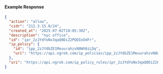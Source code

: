 <!-- Code generated for API Clients. DO NOT EDIT. -->

#### Example Response

```json
{
  "action": "allow",
  "cidr": "212.3.15.0/24",
  "created_at": "2025-07-02T10:05:30Z",
  "description": "nyc office",
  "id": "ipr_2zJYdYoNx3qaQ0DiZ2PQOIoOdFr",
  "ip_policy": {
    "id": "ipp_2zJYdbZE1MeuurahzvN8WX6iLDq",
    "uri": "https://api.ngrok.com/ip_policies/ipp_2zJYdbZE1MeuurahzvN8WX6iLDq"
  },
  "uri": "https://api.ngrok.com/ip_policy_rules/ipr_2zJYdYoNx3qaQ0DiZ2PQOIoOdFr"
}
```
